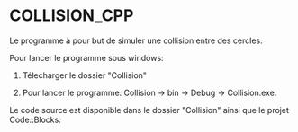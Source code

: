 # COLLISION_CPP

Le programme à pour but de simuler une collision entre des cercles.

Pour lancer le programme sous windows:

1) Télecharger le dossier "Collision"

2) Pour lancer le programme: Collision -> bin -> Debug -> Collision.exe.


Le code source est disponible dans le dossier "Collision" ainsi que le projet Code::Blocks.

